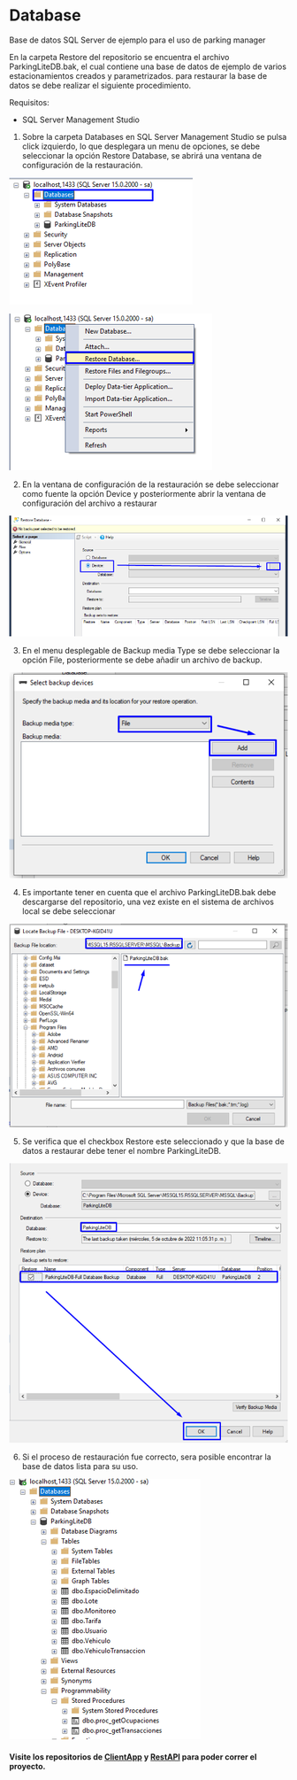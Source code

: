 # Database
Base de datos SQL Server de ejemplo para el uso de parking manager 

En la carpeta Restore del repositorio se encuentra el archivo ParkingLiteDB.bak, el cual contiene una base de datos de ejemplo de varios estacionamientos creados y parametrizados. para restaurar la base de datos se debe realizar el siguiente procedimiento. 

Requisitos:
  - SQL Server Management Studio

1. Sobre la carpeta Databases en  SQL Server Management Studio se pulsa click izquierdo, lo que desplegara un menu de opciones, se debe seleccionar la opción Restore Database, se abrirá una ventana de configuración de la restauración.
  
  ![img](https://github.com/parkingmanager/Database/blob/main/README_DATA/1.png)
  
  ![img](https://github.com/parkingmanager/Database/blob/main/README_DATA/2.png)
  
2. En la ventana de configuración de la restauración se debe seleccionar como fuente la opción Device y posteriormente abrir la ventana de configuración del archivo a restaurar 

  ![img](https://github.com/parkingmanager/Database/blob/main/README_DATA/3.png)
  
3. En el menu desplegable de Backup media Type se debe seleccionar la opción File, posteriormente se debe añadir un archivo de backup.

  ![img](https://github.com/parkingmanager/Database/blob/main/README_DATA/4.png)

4. Es importante tener en cuenta que el archivo ParkingLiteDB.bak debe descargarse del repositorio, una vez existe en el sistema de archivos local se debe seleccionar 

  ![img](https://github.com/parkingmanager/Database/blob/main/README_DATA/5.png)
  
5. Se verifica que el checkbox Restore este seleccionado y que la base de datos a restaurar debe tener el nombre ParkingLiteDB.

  ![img](https://github.com/parkingmanager/Database/blob/main/README_DATA/6.png)
  
6. Si el proceso de restauración fue correcto, sera posible encontrar la base de datos lista para su uso.  

  ![img](https://github.com/parkingmanager/Database/blob/main/README_DATA/7.png)
  
  
  
#### Visite los repositorios de [ClientApp](https://github.com/parkingmanager/ClientApp.git) y [RestAPI](https://github.com/parkingmanager/RestAPI.git) para poder correr el proyecto.
